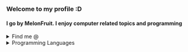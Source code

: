 <h3>Welcome to my profile :D</h3>
<h4>I go by MelonFruit. I enjoy computer related topics and programming</h4>
<details>
	<summary>Find me @</summary>
	<ul>
		<li><a href = "https://www.codewars.com/users/MelonFruit">Codewars</a>: MelonFruit</li>
    <li><a href = "https://www.youtube.com/@melonfruit7">Youtube</a>: MelonFruit</li>
		<li>Discord: MelonFruit#8222</li>
	</ul>
</details>
<details>
  <summary>Programming Languages</summary>
	<ul>
		<li>Java -> Main</li>
		<li>JavaScript -> Alright</li>
		<li>Python -> Meh</li>
    <li>Kotlin -> Learning</li>
	</ul>
</details>
